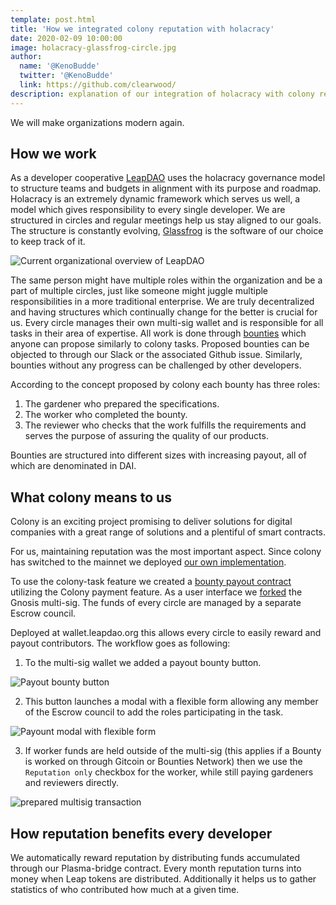 ```yaml
---
template: post.html
title: 'How we integrated colony reputation with holacracy'
date: 2020-02-09 10:00:00
image: holacracy-glassfrog-circle.jpg
author:
  name: '@KenoBudde'
  twitter: '@KenoBudde'
  link: https://github.com/clearwood/
description: explanation of our integration of holacracy with colony reputation.
---
```


We will make organizations modern again.

## How we work

As a developer cooperative [LeapDAO](https://leapdao.org "LeapDAO's website") uses the holacracy governance model to structure teams and budgets in alignment with its purpose and roadmap.
Holacracy is an extremely dynamic framework which serves us well, a model which gives responsibility to every single developer. We are structured in circles and regular meetings help us stay aligned to our goals. The structure is constantly evolving, [Glassfrog](https://app.glassfrog.com/organizations/14849/orgnav/roles/10883348) is the software of our choice to keep track of it.

<img src="/img/blog/holacracy-glassfrog-circle.jpg" alt="Current organizational overview of LeapDAO">

The same person might have multiple roles within the organization and be a part of multiple circles, just like someone might juggle multiple responsibilities in a more traditional enterprise. We are truly decentralized and having structures which continually change for the better is crucial for us.
Every circle manages their own multi-sig wallet and is responsible for all tasks in their area of expertise.
All work is done through [bounties](https://app.glassfrog.com/organizations/14849/orgnav/policies/10912780 "Bounty policy") which anyone can propose similarly to colony tasks. Proposed bounties can be objected to through our Slack or the associated Github issue. Similarly, bounties without any progress can be challenged by other developers.

According to the concept proposed by colony each bounty has three roles:

1. The gardener who prepared the specifications.
2. The worker who completed the bounty.
3. The reviewer who checks that the work fulfills the requirements and serves the purpose of assuring the quality of our products.

Bounties are structured into different sizes with increasing payout, all of which are denominated in DAI.

## What colony means to us

Colony is an exciting project promising to deliver solutions for digital companies with a great range of solutions and a plentiful of smart contracts.

For us, maintaining reputation was the most important aspect. Since colony has switched to the mainnet we deployed [our own implementation](https://github.com/leapdao/leap-contracts/blob/master/contracts/misc/IColony.sol).

To use the colony-task feature we created a [bounty payout contract](https://github.com/leapdao/leap-contracts/blob/master/contracts/misc/BountyPayout.sol) utilizing the Colony payment feature. As a user interface we [forked](https://github.com/leapdao/MultiSigWallet) the Gnosis multi-sig. The funds of every circle are managed by a separate Escrow council.

Deployed at wallet.leapdao.org this allows every circle to easily reward and payout contributors. The workflow goes as following:

1. To the multi-sig wallet we added a payout bounty button.

<img src="/img/blog/payout-bounty.png" alt="Payout bounty button">

2. This button launches a modal with a flexible form allowing any member of the Escrow council to add the roles participating in the task.

<img src="/img/blog/payout-bounty-modal.png" alt="Payount modal with flexible form">

3. If worker funds are held outside of the multi-sig (this applies if a Bounty is worked on through Gitcoin or Bounties Network) then we use the `Reputation only` checkbox for the worker, while still paying gardeners and reviewers directly.

<img src="/img/blog/multisig-transaction-prepared.png" alt="prepared multisig transaction">

## How reputation benefits every developer

We automatically reward reputation by distributing funds accumulated through our Plasma-bridge contract. Every month reputation turns into money when Leap tokens are distributed. Additionally it helps us to gather statistics of who contributed how much at a given time.
